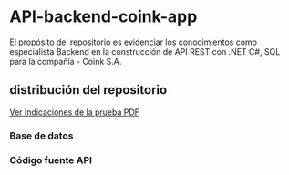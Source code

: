 # API-backend-coink-app
El propósito del repositorio es evidenciar los conocimientos como especialista Backend en la construcción de API REST con .NET C#, SQL para la compañía - Coink S.A.

## distribución del repositorio

<a href="https://github.com/jhoney787813/API-backend-coink-app/blob/main/Prueba%20Tecnica%20Backend.pdf" target="_blank">Ver Indicaciones de la prueba PDF</a>

### Base de datos


### Código fuente API


